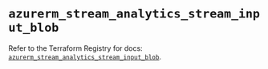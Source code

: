# `azurerm_stream_analytics_stream_input_blob`

Refer to the Terraform Registry for docs: [`azurerm_stream_analytics_stream_input_blob`](https://registry.terraform.io/providers/hashicorp/azurerm/4.16.0/docs/resources/stream_analytics_stream_input_blob).
